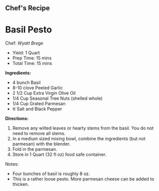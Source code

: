 ## Chef's Recipe


# Basil Pesto  

Chef: *Wyatt Brege*
  - Yield: 1 Quart
  - Prep Time:  15 mins
  - Total Time:  15 mins

**Ingredients:**

* 4 bunch Basil
* 8-10 clove Peeled Garlic
* 2 1/2 Cup Extra Virgin Olive Oil
* 1/4 Cup Seasonal Tree Nuts (shelled whole)
* 1/4 Cup Grated Parmesan
* tt Salt and Black Pepper

**Directions:**

1. Remove any wilted leaves or hearty stems from the basil.  You do not need to remove all stems.
2. In a medium sized mixing bowl, combine the ingredients (but not parmesan) with the blender.  
3. Fold in the parmesan.
4. Store in 1 Quart (32 fl oz) food safe container.

Notes:

* Four bunches of basil is roughly 8 oz.
* This is a rather loose pesto.  More parmesan cheese can be added to thicken.

